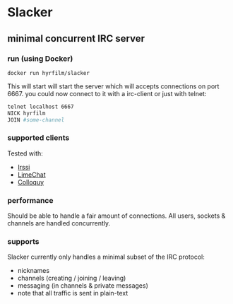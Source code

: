 # Slacker
## minimal concurrent IRC server

### run (using Docker)
`docker run hyrfilm/slacker`

This will start will start the server which will accepts connections on port 6667.
you could now connect to it with a irc-client or just with telnet:
```bash
telnet localhost 6667
NICK hyrfilm
JOIN #some-channel
```

### supported clients
Tested with:
- [Irssi](https://irssi.org/)
- [LimeChat](http://limechat.net/)
- [Colloquy](http://colloquy.info/)

### performance
Should be able to handle a fair amount of connections. All users, sockets & channels are handled concurrently.

### supports
Slacker currently only handles a minimal subset of the IRC protocol:
- nicknames
- channels (creating / joining / leaving)
- messaging (in channels & private messages)
- note that all traffic is sent in plain-text